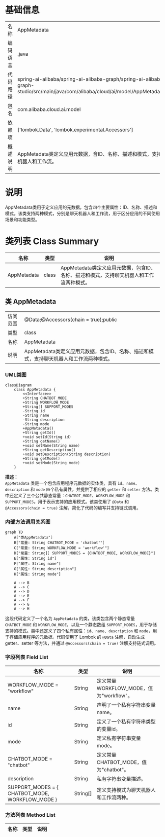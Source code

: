 # 基础信息

|      |      |
|------|------|
| 名称 | AppMetadata |
| 编码语言 | .java |
| 代码路径 | spring-ai-alibaba/spring-ai-alibaba-graph/spring-ai-alibaba-graph-studio/src/main/java/com/alibaba/cloud/ai/model/AppMetadata.java |
| 包名 | com.alibaba.cloud.ai.model |
| 依赖项 | ['lombok.Data', 'lombok.experimental.Accessors'] |
| 概述说明 | AppMetadata类定义应用元数据，含ID、名称、描述和模式，支持聊天机器人和工作流。 |

# 说明

AppMetadata类用于定义应用的元数据，包含四个主要属性：ID、名称、描述和模式。该类支持两种模式，分别是聊天机器人和工作流，用于区分应用的不同使用场景和功能类型。

# 类列表 Class Summary

| 名称   | 类型  | 说明 |
|-------|------|-------------|
| AppMetadata | class | AppMetadata类定义应用元数据，包含ID、名称、描述和模式，支持聊天机器人和工作流两种模式。 |



## 类 AppMetadata

|      |      |
|------|------|
| 访问范围 | @Data;@Accessors(chain = true);public |
| 类型 | class |
| 名称 | AppMetadata |
| 说明 | AppMetadata类定义应用元数据，包含ID、名称、描述和模式，支持聊天机器人和工作流两种模式。 |


### UML类图

```mermaid
classDiagram
    class AppMetadata {
        <<Interface>>
        +String CHATBOT_MODE
        +String WORKFLOW_MODE
        +String[] SUPPORT_MODES
        -String id
        -String name
        -String description
        -String mode
        +AppMetadata()
        +String getId()
        +void setId(String id)
        +String getName()
        +void setName(String name)
        +String getDescription()
        +void setDescription(String description)
        +String getMode()
        +void setMode(String mode)
    }
```

**描述：**  
`AppMetadata` 类是一个包含应用程序元数据的实体类，具有 `id`、`name`、`description` 和 `mode` 四个私有属性，并提供了相应的 `getter` 和 `setter` 方法。类中还定义了三个公共静态常量：`CHATBOT_MODE`、`WORKFLOW_MODE` 和 `SUPPORT_MODES`，用于表示支持的应用模式。该类使用了 `@Data` 和 `@Accessors(chain = true)` 注解，简化了代码的编写并支持链式调用。


### 内部方法调用关系图

```mermaid
graph TD
    A["类AppMetadata"]
    B["常量: String CHATBOT_MODE = 'chatbot'"]
    C["常量: String WORKFLOW_MODE = 'workflow'"]
    D["常量: String[] SUPPORT_MODES = {CHATBOT_MODE, WORKFLOW_MODE}"]
    E["属性: String id"]
    F["属性: String name"]
    G["属性: String description"]
    H["属性: String mode"]

    A --> B
    A --> C
    A --> D
    A --> E
    A --> F
    A --> G
    A --> H
```

这段代码定义了一个名为 `AppMetadata` 的类，该类包含两个静态常量 `CHATBOT_MODE` 和 `WORKFLOW_MODE`，以及一个静态数组 `SUPPORT_MODES`，用于存储支持的模式。类中还定义了四个私有属性：`id`、`name`、`description` 和 `mode`，用于存储应用程序的元数据。代码使用了 Lombok 的 `@Data` 注解，自动生成 getter、setter 等方法，并通过 `@Accessors(chain = true)` 注解支持链式调用。

### 字段列表 Field List

| 名称  | 类型  | 说明 |
|-------|-------|------|
| WORKFLOW_MODE = "workflow" | String | 定义常量WORKFLOW_MODE，值为"workflow"。 |
| name | String | 声明了一个私有字符串变量name。 |
| id | String | 定义了一个私有字符串类型的变量id。 |
| mode | String | 定义私有字符串变量mode。 |
| CHATBOT_MODE = "chatbot" | String | 定义常量CHATBOT_MODE，值为"chatbot"。 |
| description | String | 私有字符串变量描述。 |
| SUPPORT_MODES = { CHATBOT_MODE, WORKFLOW_MODE } | String[] | 定义支持模式为聊天机器人和工作流两种。 |

### 方法列表 Method List

| 名称  | 类型  | 说明 |
|-------|-------|------|




